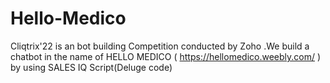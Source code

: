 # Hello-Medico

Cliqtrix'22 is an bot building Competition conducted by Zoho .We build a chatbot in the name of HELLO MEDICO ( https://hellomedico.weebly.com/ ) by using SALES IQ
Script(Deluge code) 
